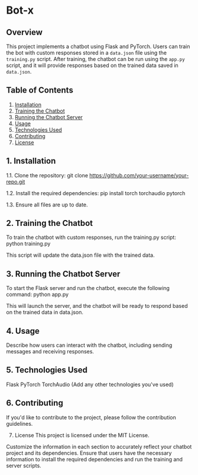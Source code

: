 # Bot-x

## Overview

This project implements a chatbot using Flask and PyTorch. Users can train the bot with custom responses stored in a `data.json` file using the `training.py` script. After training, the chatbot can be run using the `app.py` script, and it will provide responses based on the trained data saved in `data.json`.

## Table of Contents

1. [Installation](#1-installation)
2. [Training the Chatbot](#2-training-the-chatbot)
3. [Running the Chatbot Server](#3-running-the-chatbot-server)
4. [Usage](#4-usage)
5. [Technologies Used](#5-technologies-used)
6. [Contributing](#6-contributing)
7. [License](#7-license)

## 1. Installation

1.1. Clone the repository:
git clone https://github.com/your-username/your-repo.git

1.2. Install the required dependencies:
pip install torch torchaudio pytorch

1.3. Ensure all files are up to date.

## 2. Training the Chatbot
To train the chatbot with custom responses, run the training.py script:
python training.py

This script will update the data.json file with the trained data.

## 3. Running the Chatbot Server
To start the Flask server and run the chatbot, execute the following command:
python app.py

This will launch the server, and the chatbot will be ready to respond based on the trained data in data.json.

## 4. Usage
Describe how users can interact with the chatbot, including sending messages and receiving responses.

## 5. Technologies Used
Flask
PyTorch
TorchAudio
(Add any other technologies you've used)
## 6. Contributing
If you'd like to contribute to the project, please follow the contribution guidelines.

7. License
This project is licensed under the MIT License.


Customize the information in each section to accurately reflect your chatbot project and its dependencies. Ensure that users have the necessary information to install the required dependencies and run the training and server scripts.
